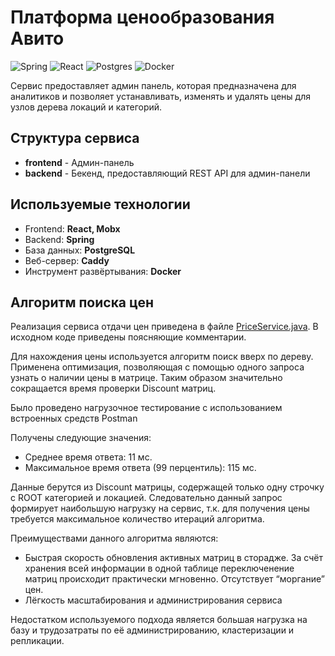 # Платформа ценообразования Авито

![Spring](https://img.shields.io/badge/spring-%236DB33F.svg?style=for-the-badge&logo=spring&logoColor=white)
![React](https://img.shields.io/badge/react-%2320232a.svg?style=for-the-badge&logo=react&logoColor=%2361DAFB)
![Postgres](https://img.shields.io/badge/postgres-%23316192.svg?style=for-the-badge&logo=postgresql&logoColor=white)
![Docker](https://img.shields.io/badge/docker-%230db7ed.svg?style=for-the-badge&logo=docker&logoColor=white)

Сервис предоставляет админ панель, которая предназначена для аналитиков и позволяет устанавливать, изменять и удалять цены для узлов дерева локаций и категорий.

## Структура сервиса

- **frontend** - Админ-панель
- **backend** - Бекенд, предоставляющий REST API для админ-панели

## Используемые технологии

- Frontend: **React, Mobx**
- Backend: **Spring**
- База данных: **PostgreSQL**
- Веб-сервер: **Caddy**
- Инструмент развёртывания: **Docker**

## Алгоритм поиска цен

Реализация сервиса отдачи цен приведена в файле [PriceService.java](https://github.com/dmtr636/it-purple-hack-avito/blob/master/backend/src/main/java/app/price/PriceService.java). В исходном коде приведены поясняющие комментарии.

Для нахождения цены используется алгоритм поиск вверх по дереву. Применена оптимизация, позволяющая с помощью одного запроса узнать о наличии цены в матрице. Таким образом значительно сокращается время проверки Discount матриц. 

Было проведено нагрузочное тестирование с использованием встроенных средств Postman

Получены следующие значения:
- Среднее время ответа: 11 мс.
- Максимальное время ответа (99 перцентиль): 115 мс.

Данные берутся из Discount матрицы, содержащей только одну строчку с ROOT категорией и локацией. Следовательно данный запрос формирует наибольшую нагрузку на сервис, т.к. для получения цены требуется максимальное количество итераций алгоритма.

Преимуществами данного алгоритма являются:
- Быстрая скорость обновления активных матриц в сторадже. За счёт хранения всей информации в одной таблице переключенение матриц происходит практически мгновенно. Отсутствует “моргание” цен.
- Лёгкость масштабирования и администрирования сервиса

Недостатком используемого подхода является большая нагрузка на базу и трудозатраты по её администрированию, кластеризации и репликации. 

